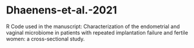 # Dhaenens-et-al.-2021
R Code used in the manuscript: Characterization of the endometrial and vaginal microbiome in patients with repeated implantation failure and fertile women: a cross-sectional study.
